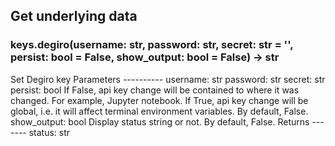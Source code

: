 ## Get underlying data 
### keys.degiro(username: str, password: str, secret: str = '', persist: bool = False, show_output: bool = False) -> str

Set Degiro key
    Parameters
    ----------
        username: str
        password: str
        secret: str
        persist: bool
            If False, api key change will be contained to where it was changed. For example, Jupyter notebook.
            If True, api key change will be global, i.e. it will affect terminal environment variables.
            By default, False.
        show_output: bool
            Display status string or not. By default, False.
    Returns
    -------
    status: str
